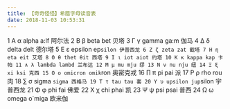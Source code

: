 ```yaml
---
title: 【奇奇怪怪】希腊字母读音表
date: 2018-11-03 10:53:31
---
```

1 Α α alpha a:lf 阿尔法
2 Β β beta bet 贝塔
3 Γ γ gamma ga:m 伽马
4 Δ δ delta delt 德尔塔
5 Ε ε epsilon ep`silon 伊普西龙
6 Ζ ζ zeta zat 截塔
7 Η η eta eit 艾塔
8 Θ θ thet θit 西塔
9 Ι ι iot aiot 约塔
10 Κ κ kappa kap 卡帕
11 ∧ λ lambda lambd 兰布达
12 Μ μ mu mju 缪
13 Ν ν nu nju 纽
14 Ξ ξ xi ksi 克西
15 Ο ο omicron omik`ron 奥密克戎
16 ∏ π pi pai 派
17 Ρ ρ rho rou 肉
18 ∑ σ sigma `sigma 西格马
19 Τ τ tau tau 套
20 Υ υ upsilon jup`silon 宇普西龙
21 Φ φ phi fai 佛爱
22 Χ χ chi phai 凯
23 Ψ ψ psi psai 普西
24 Ω ω omega o`miga 欧米伽
